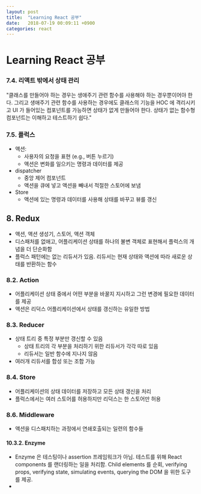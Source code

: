 ```yaml
---
layout: post
title:  "Learning React 공부"
date:   2018-07-19 00:09:11 +0900
categories: react
---
```


# Learning React 공부

### 7.4. 리액트 밖에서 상태 관리

"클래스를 만들어야 하는 경우는 생애주기 관련 함수를 사용해야 하는 경우뿐이어야 한다.
그리고 생애주기 관련 함수를 사용하는 경우에도 클래스의 기능을 HOC 에 격리시키고 UI 가 들어있는 컴포넌트를 가능하면 상태가 없게 만들어야 한다. 상태가 없는 함수형 컴포넌트는 이해하고 테스트하기 쉽다."

### 7.5. 플럭스

- 액션:
  - 사용자의 요청을 표현 (e.g., 버튼 누르기)
  - 액션은 변화를 일으키는 명령과 데이터를 제공
- dispatcher
  - 중앙 제어 컴포넌트
  - 액션을 큐에 넣고 액션을 빼내서 적절한 스토어에 보냄
- Store
  - 액션에 있는 명령과 데이터를 사용해 상태를 바꾸고 뷰를 갱신

## 8. Redux

- 액션, 액션 생성기, 스토어, 액션 객체
- 디스패처를 없애고, 어플리케이션 상태를 하나의 불변 객체로 표현해서 플럭스의 개념을 더 단순화함
- 플럭스 패턴에는 없는 리듀서가 있음. 리듀서는 현재 상태와 액션에 따라 새로운 상태를 반환하는 함수

### 8.2. Action

- 어플리케이션 상태 중에서 어떤 부분을 바꿀지 지시하고 그런 변경에 필요한 데이터를 제공
- 액션은 리덕스 어플리케이션에서 상태를 갱신하는 유일한 방법

### 8.3. Reducer

- 상태 트리 중 특정 부분만 갱신할 수 있음
  - 상태 트리의 각 부분을 처리하기 위한 리듀서가 각각 따로 있음
  - 리듀서는 일반 함수에 지나지 않음
- 여러개 리듀서를 합성 또는 조합 가능

### 8.4. Store

- 어플리케이션의 상태 데이터를 저장하고 모든 상태 갱신을 처리
- 플럭스에서는 여러 스토어를 허용하지만 리덕스는 한 스토어만 허용

### 8.6. Middleware

- 액션을 디스패치하는 과정에서 연쇄호출되는 일련의 함수들

#### 10.3.2. Enzyme

- Enzyme 은 테스팅이나 assertion 프레임워크가 아님. 테스트를 위해 React components 를 랜더링하는 일을 처리함. Child elements 를 순회, verifying props, verifying state, simulating events, querying the DOM 을 위한 도구를 제공.
-
